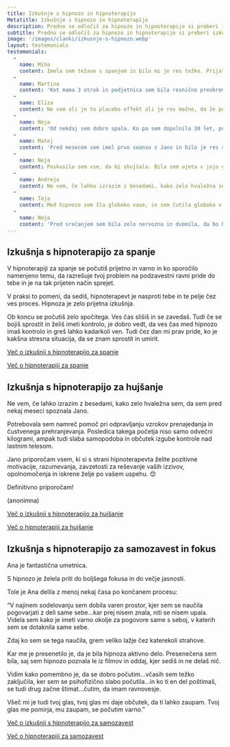 ```yaml
---
title: Izkušnje s hipnozo in hipnoterapijo
Metatitle: Izkušnje s hipnozo in hipnoterapijo
description: Predno se odločiš za hipnozo in hipnoterapijo si preberi izkušnje  in mnenja strank o hipnozi in hipnoterapiji
subtitle: Predno se odločiš za hipnozo in hipnoterapijo si preberi izkušnje  in mnenja strank o hipnozi in hipnoterapiji
image: '/images/clanki/izkusnje-s-hipnozo.webp'
layout: testemonials
testemonials: 
  -  
    name: Miha
    content: Imela sem težave s spanjem in bilo mi je res težko. Prijatelj mi je priporočil Jano Bergant in odločil sem se, da preizkusim še hipnoterapijo. Vesel sem, da sem! Bila je neverjetna. Pomagala mi je, da sem se končno sprostil in se naučil umiriti zvečer pred spanjem. Po najini seansi sem se počutil veliko bolje in jo toplo priporočam vsem, ki imajo težave s spanjem. Hvala!
  -  
    name: Martina
    content: 'Kot mama 3 otrok in podjetnica sem bila resnično preobremenjena. Tako sem bila vpeta v dnevne obveznosti, da sploh čutila nisem, da sem tik pred zlomom. Na seansi sem se tako zelo sprostila, da se je od tam naprej samo še zložilo kot domine. Končno lahko rečem ne strankam, poskrbim zase in to popolnoma brez slabe vesti. Resnično, resnično hvala za to!'        
  -  
    name: Eliza
    content: Ne vem ali je to placebo effekt ali je res možno, da že po 2 poslušanjih nimam več boja s cukrom. Predal s cukrom me ne preganja več! Komaj čakam, da začnem program svobode od čustvenega prenajedanja.    
  -  
    name: Neja
    content: 'Od nekdaj sem dobro spala. Ko pa sem dopolnila 30 let, po rojstvu dveh otrok, se je začela nespočnost. Najprej nisem spala zaradi otrok, potem pa zaredi sebe. Poskusila sem vse - od branja pred spanjem do ukinitve kofeina -, a nič ni pomagalo. Zato sem poiskala Jano. Po samo nekaj seansah sem končno lahko prespala vso noč! Počutim se spočito in čez dan imam veliko več energije. Jano toplo priporočam vsem, ki imajo težave s spanjem. Ona resnično zna pomagat!'
  -  
    name: Matej
    content: 'Pred mesecem sem imel prvo seanso z Jano in bilo je res sproščujoče! Že leta se borim z nespečnostjo in poskusil sem že veliko. Toda po samo eni seansi hipnoterapije z Jano sem prvič po dolgem času se res naspal. Zelo sem hvaležen in prav uživam v poslušanju njenih hipnotičnih posnetkov!'
  -  
    name: Neja
    content: Poskusila sem vse, da bi shujšala. Bila sem ujeta v jojo gor in dol. Dolgoročno ni nič delovalo. Nobene diete se nisem mogla držat, in tako ni nič delovalo. Potem sem našla hipnoterapijo za hujšanje. Naučila sem se, kako se ob čustveih izzivih se ne zatekat v hrano. Kilogrami so potem sami šli dol. Hvala Jana!
  -  
    name: Andreja
    content: Ne vem, če lahko izrazim z besedami, kako zelo hvaležna sem, da sem pred nekaj meseci spoznala Jano. Začeli sva sodelovati, ker sem želela vzpostaviti bolj zdrav odnos do hrane in svojega telesa. Jano priporočam vsem, ki si s strani hipnoterapevta želite pozitivne motivacije, razumevanja, zavzetosti za reševanje vaših izzivov, opolnomočenja in iskrene želje po vašem uspehu. 
  -  
    name: Teja
    content: Med hipnozo sem šla globoko vase, in sem čutila globoko v sebi… čutila sem, kako si me vodila, da sem si živo predstavljala, da sem videla to novo podobo… kako je dobivala barve… obliko…kako je nastala ta moja chearleaderka…in se vgradila vame…. Da jo imam zdaj v sebi… da mi je v pomoč…da bo vedno z menoj. In od takrat naprej, avtomatsko pride ta podoba. Šla sem v stik sama s sabo, našla kar me muči in skozi vprašanja, ki si mi jih postavljala, se je zgradila chearleaderka, ki je prevzela mojo tremo
  -  
    name: Neja
    content: 'Pred srečanjem sem bila zelo nervozna in dvomila, da bo hipnoza delovala zame. Jana je poskrbela, da sem se počutila zelo udobno in varno. Sprva sem bila zelo skeptična, vendar sem se že po eni sami seansi počutim veliko bolj samozavestno. Redno poslušam hipnotični posnetek in čutim kako samozavest vsak dan bolj in bolj raste v meni!'
---
```




## Izkušnja s hipnoterapijo za spanje

V hipnoterapiji za spanje se počutiš prijetno in varno in ko sporočilo namenjeno temu, da razrešuje tvoj problem na podzavestni ravni pride do tebe in je na tak prijeten način sprejet. 

V praksi to pomeni, da sediš, hipnoterapevt je nasproti tebe in te pelje čez ves proces. Hipnoza je zelo prijetna izkušnja. 

Ob koncu se počutiš zelo spočitega. Ves čas slišiš in se zavedaš. Tudi če se bojiš sprostit in želiš imeti kontrolo, je dobro vedt, da ves čas med hipnozo imaš kontrolo in greš lahko kadarkoli ven. Tudi čez dan mi prav pride, ko je kakšna stresna situacija, da se znam sprostit in umirit. 

<a class="section__link" href="/hipnoza-za-spanje-izkusnje/">Več o izkušnji s hipnoterapijo za spanje <i class="ion ion-md-arrow-forward"></i></a>

<a class="section__link" href="/hipnoterapija-za-spanje/">Več o hipnoterapiji za spanje <i class="ion ion-md-arrow-forward"></i></a>

## Izkušnja s hipnoterapijo za hujšanje

Ne vem, če lahko izrazim z besedami, kako zelo hvaležna sem, da sem pred nekaj meseci spoznala Jano. 

Potrebovala sem namreč pomoč pri odpravljanju vzrokov prenajedanja in čustvenega prehranjevanja. Posledica takega početja niso samo odvečni kilogrami, ampak tudi slaba samopodoba in občutek izgube kontrole nad lastnim telesom. 

Jano priporočam vsem, ki si s strani hipnoterapevta želite pozitivne motivacije, razumevanja, zavzetosti za reševanje vaših izzivov, opolnomočenja in iskrene želje po vašem uspehu. 😊 

Definitivno priporočam! 

(anonimna)

<a class="section__link" href="/hipnoza-za-hujsanje-izkusnje/">Več o izkušnji s hipnoterapijo za hujšanje <i class="ion ion-md-arrow-forward"></i></a>

<a class="section__link" href="/hipnoterapija-za-hujsanje/">Več o hipnoterapiji za hujšanje <i class="ion ion-md-arrow-forward"></i></a>

## Izkušnja s hipnoterapijo za samozavest in fokus

Ana je fantastična umetnica. 

S hipnozo je želela priti do boljšega fokusa in do večje jasnosti.

Tole je Ana delila z menoj nekaj časa po končanem procesu:

“V najinem sodelovanju sem dobila varen prostor, kjer sem se naučila pogovarjati z deli same sebe…kar prej nisem znala, niti se nisem upala. Videla sem kako je imeti varno okolje za pogovore same s seboj, v katerih sem se dotaknila same sebe.

Zdaj ko sem se tega naučila, grem veliko lažje čez katerekoli strahove.

Kar me je presenetilo je, da je bila hipnoza aktivno delo. Presenečena sem bila, saj sem hipnozo poznala le iz filmov in oddaj, kjer sediš in ne delaš nič. 

Vidim kako pomembno je, da se dobro počutim…včasih sem težko zaključila, ker sem se psihofizično slabo počutila…in ko ti en del poštimaš, se tudi drug začne štimat…čutim, da imam ravnovesje.

Všeč mi je tudi tvoj glas, tvoj glas mi daje občutek, da ti lahko zaupam. Tvoj glas me pomirja, mu zaupam, se počutim varno.”

<a class="section__link" href="/hipnoza-za-samozavest-izkusnje/">Več o izkušnji s hipnoterapijo za samozavest <i class="ion ion-md-arrow-forward"></i></a>

<a class="section__link" href="/hipnoterapija-za-samozavest/">Več o hipnoterapiji za samozavest <i class="ion ion-md-arrow-forward"></i></a>